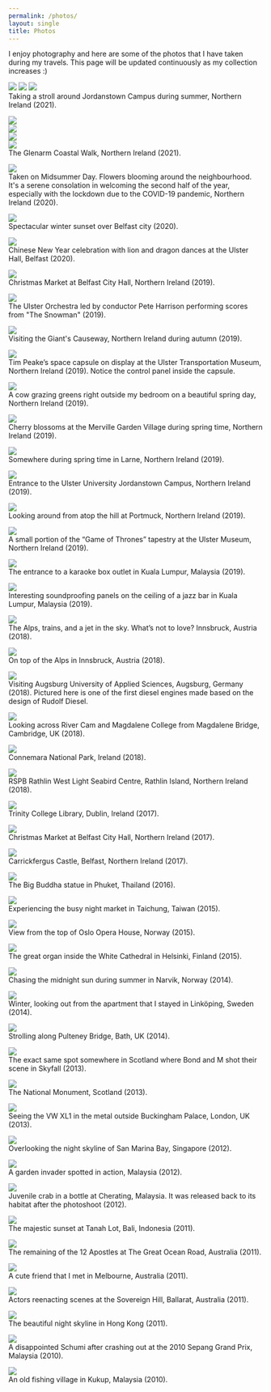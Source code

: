 ```yaml
---
permalink: /photos/
layout: single
title: Photos
---
```


I enjoy photography and here are some of the photos that I have taken during my travels. This page will be updated continuously as my collection increases :)

![](/assets/Photos/Campus1.jpg) 
![](/assets/Photos/Campus2.jpg) 
![](/assets/Photos/Campus3.jpg)  
Taking a stroll around Jordanstown Campus during summer, Northern Ireland (2021).

![](/assets/Photos/Glenarm1.jpg)  
![](/assets/Photos/Glenarm2.jpg)  
![](/assets/Photos/Glenarm3.jpg)  
![](/assets/Photos/Glenarm4.jpg)  
The Glenarm Coastal Walk, Northern Ireland (2021).

![](/assets/Photos/Summer2020a.jpg)  
Taken on Midsummer Day. Flowers blooming around the neighbourhood. It's a serene consolation in welcoming the second half of the year, especially with the lockdown due to the COVID-19 pandemic, Northern Ireland (2020).

![](/assets/Photos/SunsetBelfast.jpg)  
Spectacular winter sunset over Belfast city (2020).

![](/assets/Photos/CNY.jpg)  
Chinese New Year celebration with lion and dragon dances at the Ulster Hall, Belfast (2020).

![](/assets/Photos/BelfastXmasMarket2019.jpg)  
Christmas Market at Belfast City Hall, Northern Ireland (2019).

![](/assets/Photos/Snowman.jpg)  
The Ulster Orchestra led by conductor Pete Harrison performing scores from "The Snowman" (2019).

![](/assets/Photos/Giants.jpg)  
Visiting the Giant's Causeway, Northern Ireland during autumn (2019). 

![](/assets/Photos/TimPeake.jpg)  
Tim Peake’s space capsule on display at the Ulster Transportation Museum, Northern Ireland (2019). Notice the control panel inside the capsule.

![](/assets/Photos/Cow.jpg)  
A cow grazing greens right outside my bedroom on a beautiful spring day, Northern Ireland (2019).

![](/assets/Photos/Sakura.jpg)  
Cherry blossoms at the Merville Garden Village during spring time, Northern Ireland (2019).

![](/assets/Photos/Larne.jpg)  
Somewhere during spring time in Larne, Northern Ireland (2019).

![](/assets/Photos/Ulster.jpg)  
Entrance to the Ulster University Jordanstown Campus, Northern Ireland (2019).

![](/assets/Photos/Islandmagee.jpg)  
Looking around from atop the hill at Portmuck, Northern Ireland (2019).

![](/assets/Photos/GoT.jpg)  
A small portion of the “Game of Thrones” tapestry at the Ulster Museum, Northern Ireland (2019).

![](/assets/Photos/Karaoke.jpg)  
The entrance to a karaoke box outlet in Kuala Lumpur, Malaysia (2019).

![](/assets/Photos/Ceiling.jpg)  
Interesting soundproofing panels on the ceiling of a jazz bar in Kuala Lumpur, Malaysia (2019).

![](/assets/Photos/InnsbruckTrain.jpg)  
The Alps, trains, and a jet in the sky. What’s not to love? Innsbruck, Austria (2018).

![](/assets/Photos/Alps.jpg)  
On top of the Alps in Innsbruck, Austria (2018).

![](/assets/Photos/Diesel.jpg)  
Visiting Augsburg University of Applied Sciences, Augsburg, Germany (2018). Pictured here is one of the first diesel engines made based on the design of Rudolf Diesel.

![](/assets/Photos/Cambridge.jpg)  
Looking across River Cam and Magdalene College from Magdalene Bridge, Cambridge, UK (2018).

![](/assets/Photos/Connemara.jpg)  
Connemara National Park, Ireland (2018).

![](/assets/Photos/Rathlin.jpg)  
RSPB Rathlin West Light Seabird Centre, Rathlin Island, Northern Ireland (2018).

![](/assets/Photos/Trinity.jpg)  
Trinity College Library, Dublin, Ireland (2017).

![](/assets/Photos/Belfast.jpg)  
Christmas Market at Belfast City Hall, Northern Ireland (2017).

![](/assets/Photos/CarrickCastle.jpg)  
Carrickfergus Castle, Belfast, Northern Ireland (2017).

![](/assets/Photos/Buddha.jpg)  
The Big Buddha statue in Phuket, Thailand (2016).

![](/assets/Photos/Taiwan.jpg)  
Experiencing the busy night market in Taichung, Taiwan (2015).

![](/assets/Photos/Oslo.jpg)  
View from the top of Oslo Opera House, Norway (2015).

![](/assets/Photos/Helsinki.jpg)  
The great organ inside the White Cathedral in Helsinki, Finland (2015).

![](/assets/Photos/Volvo.jpg)  
Chasing the midnight sun during summer in Narvik, Norway (2014).

![](/assets/Photos/Rosengatan.jpg)  
Winter, looking out from the apartment that I stayed in Linköping, Sweden (2014).

![](/assets/Photos/Bath.jpg)  
Strolling along Pulteney Bridge, Bath, UK (2014).

![](/assets/Photos/Scotland.jpg)  
The exact same spot somewhere in Scotland where Bond and M shot their scene in Skyfall (2013).

![](/assets/Photos/NationalMonument.jpg)  
The National Monument, Scotland (2013).

![](/assets/Photos/VW.jpg)  
Seeing the VW XL1 in the metal outside Buckingham Palace, London, UK (2013).

![](/assets/Photos/Singapore.jpg)  
Overlooking the night skyline of San Marina Bay, Singapore (2012).

![](/assets/Photos/Hopper.jpg)  
A garden invader spotted in action, Malaysia (2012).

![](/assets/Photos/Crab.jpg)  
Juvenile crab in a bottle at Cherating, Malaysia. It was released back to its habitat after the photoshoot (2012).

![](/assets/Photos/Bali.jpg)  
The majestic sunset at Tanah Lot, Bali, Indonesia (2011).

![](/assets/Photos/TwelveApostles.jpg)  
The remaining of the 12 Apostles at The Great Ocean Road, Australia (2011).

![](/assets/Photos/Kangaroo.jpg)  
A cute friend that I met in Melbourne, Australia (2011).

![](/assets/Photos/Ballarat.jpg)  
Actors reenacting scenes at the Sovereign Hill, Ballarat, Australia (2011).

![](/assets/Photos/HK.jpg)  
The beautiful night skyline in Hong Kong (2011).

![](/assets/Photos/Schumi.jpg)  
A disappointed Schumi after crashing out at the 2010 Sepang Grand Prix, Malaysia (2010).

![](/assets/Photos/Kukup.jpg)  
An old fishing village in Kukup, Malaysia (2010).

